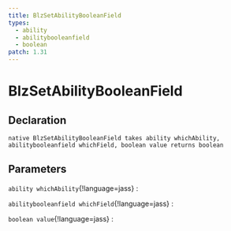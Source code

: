 ```yaml
---
title: BlzSetAbilityBooleanField
types:
  - ability
  - abilitybooleanfield
  - boolean
patch: 1.31
---
```


# BlzSetAbilityBooleanField

## Declaration

```jass
native BlzSetAbilityBooleanField takes ability whichAbility, abilitybooleanfield whichField, boolean value returns boolean
```

## Parameters
`ability whichAbility`{!language=jass}
: 

`abilitybooleanfield whichField`{!language=jass}
: 

`boolean value`{!language=jass}
: 
